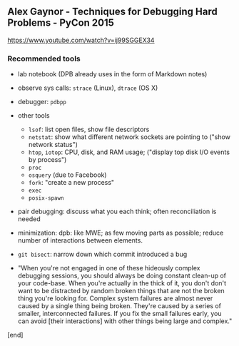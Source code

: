 ## Alex Gaynor - Techniques for Debugging Hard Problems - PyCon 2015

https://www.youtube.com/watch?v=ij99SGGEX34

### Recommended tools

 * lab notebook (DPB already uses in the form of Markdown notes)
 * observe sys calls: `strace` (Linux), `dtrace` (OS X)
 * debugger: `pdbpp`
 * other tools

   * `lsof`: list open files, show file descriptors
   * `netstat`: show what different network sockets are pointing to ("show network status")
   * `htop`, `iotop`: CPU, disk, and RAM usage; ("display top disk I/O events by process")
   * `proc`
   * `osquery` (due to Facebook)
   * `fork`: "create a new process"
   * `exec`
   * `posix-spawn`

 * pair debugging: discuss what you each think; often reconciliation is needed
 * minimization: dpb: like MWE; as few moving parts as possible; reduce number of interactions between elements.
 * `git bisect`: narrow down which commit introduced a bug
 * "When you're not engaged in one of these hideously complex debugging sessions, you should always be doing constant clean-up of your code-base. When you're actually in the thick of it, you don't don't want to be distracted by random broken things that are not the broken thing you're looking for. Complex system failures are almost never caused by a single thing being broken. They're caused by a series of smaller, interconnected failures. If you fix the small failures early, you can avoid [their interactions] with other things being large and complex."
 

[end]
